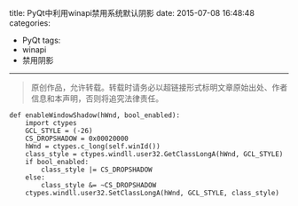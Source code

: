 title: PyQt中利用winapi禁用系统默认阴影
date: 2015-07-08 16:48:48
categories:
- PyQt
tags:
- winapi
- 禁用阴影
---
>原创作品，允许转载。转载时请务必以超链接形式标明文章原始出处、作者信息和本声明，否则将追究法律责任。

```
def enableWindowShadow(hWnd, bool_enabled):
    import ctypes
    GCL_STYLE = (-26)
    CS_DROPSHADOW = 0x00020000
    hWnd = ctypes.c_long(self.winId())
    class_style = ctypes.windll.user32.GetClassLongA(hWnd, GCL_STYLE)
    if bool_enabled:
        class_style |= CS_DROPSHADOW
    else:
        class_style &= ~CS_DROPSHADOW
    ctypes.windll.user32.SetClassLongA(hWnd, GCL_STYLE, class_style)
```
